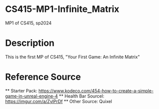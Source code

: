 # CS415-MP1-Infinite_Matrix
MP1 of CS415, sp2024

# Description
This is the first MP of CS415, "Your First Game: An Infinite Matrix"

# Reference Source
** Starter Pack: https://www.kodeco.com/454-how-to-create-a-simple-game-in-unreal-engine-4
** Health Bar Sourcel: https://imgur.com/a/ZylPrDf
** Other Source: Quixel
